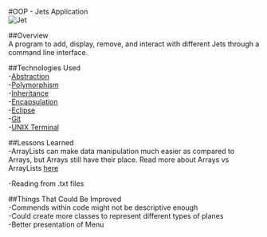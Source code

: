 #OOP - Jets Application</br>
<img src="https://g.foolcdn.com/editorial/images/168693/f-16.jpg" alt="Jet"></br>


##Overview</br>
A program to add, display, remove, and interact with different Jets through a command line interface.


##Technologies Used</br>
-<a href="https://www.w3schools.com/java/java_abstract.asp">Abstraction</a></br>
-<a href="https://www.w3schools.com/java/java_polymorphism.asp">Polymorphism</a></br>
-<a href="https://www.w3schools.com/java/java_inheritance.asp">Inheritance</a></br>
-<a href="https://www.w3schools.com/java/java_encapsulation.asp">Encapsulation</a></br>
-<a href="https://www.eclipse.org/ide/">Eclipse</a></br>
-<a href="https://git-scm.com/">Git</a></br>
-<a href="https://en.wikipedia.org/wiki/Unix_shell">UNIX Terminal</a></br>

##Lessons Learned</br>
-ArrayLists can make data manipulation much easier as compared to Arrays, but Arrays still have their place. Read more about Arrays vs ArrayLists <a href="https://www.geeksforgeeks.org/array-vs-arraylist-in-java/">here</a></br>

-Reading from .txt files</br>

##Things That Could Be Improved</br>
-Commends within code might not be descriptive enough</br>
-Could create more classes to represent different types of planes</br>
-Better presentation of Menu</br>